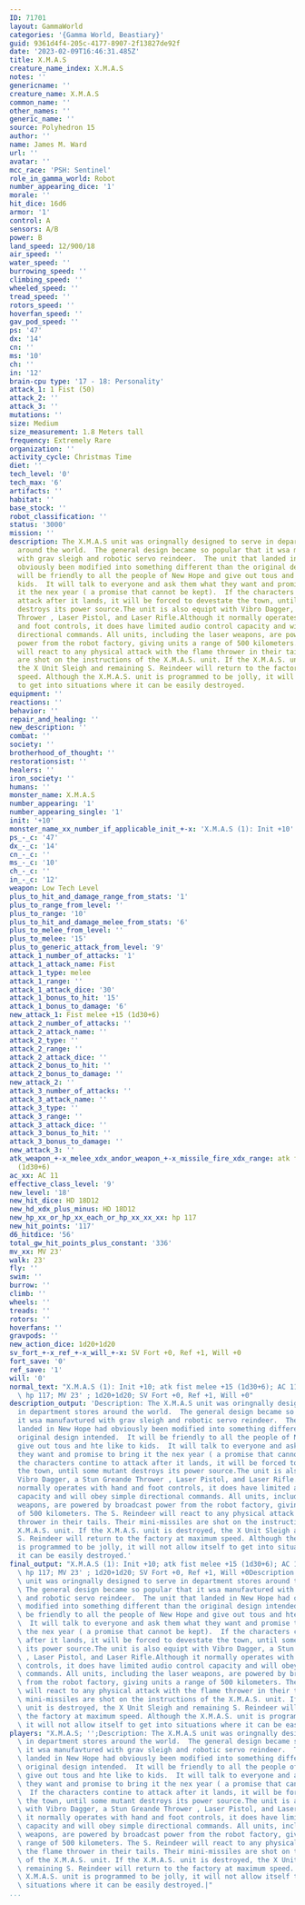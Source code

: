 ```yaml
---
ID: 71701
layout: GammaWorld
categories: '{Gamma World, Beastiary}'
guid: 9361d4f4-205c-4177-8907-2f13827de92f
date: '2023-02-09T16:46:31.485Z'
title: X.M.A.S
creature_name_index: X.M.A.S
notes: ''
genericname: ''
creature_name: X.M.A.S
common_name: ''
other_names: ''
generic_name: ''
source: Polyhedron 15
author: ''
name: James M. Ward
url: ''
avatar: ''
mcc_race: 'PSH: Sentinel'
role_in_gamma_world: Robot
number_appearing_dice: '1'
morale: ''
hit_dice: 16d6
armor: '1'
control: A
sensors: A/B
power: B
land_speed: 12/900/18
air_speed: ''
water_speed: ''
burrowing_speed: ''
climbing_speed: ''
wheeled_speed: ''
tread_speed: ''
rotors_speed: ''
hoverfan_speed: ''
gav_pod_speed: ''
ps: '47'
dx: '14'
cn: ''
ms: '10'
ch: ''
in: '12'
brain-cpu type: '17 - 18: Personality'
attack_1: 1 Fist (50)
attack_2: ''
attack_3: ''
mutations: ''
size: Medium
size_measurement: 1.8 Meters tall
frequency: Extremely Rare
organization: ''
activity_cycle: Christmas Time
diet: ''
tech_level: '0'
tech_max: '6'
artifacts: ''
habitat: ''
base_stock: ''
robot_classification: ''
status: '3000'
mission: ''
description: The X.M.A.S unit was oringnally designed to serve in department stores
  around the world.  The general design became so popular that it wsa manufavtured
  with grav sleigh and robotic servo reindeer.  The unit that landed in New Hope had
  obviously been modified into something different than the original design intended.  It
  will be friendly to all the people of New Hope and give out tous and hte like to
  kids.  It will talk to everyone and ask them what they want and promise to bring
  it the nex year ( a promise that cannot be kept).  If the characters contine to
  attack after it lands, it will be forced to devestate the town, until some mutant
  destroys its power source.The unit is also equipt with Vibro Dagger, a Stun Greande
  Thrower , Laser Pistol, and Laser Rifle.Although it normally operates with hand
  and foot controls, it does have limited audio control capacity and will obey simple
  directional commands. All units, including the laser weapons, are powered by broadcast
  power from the robot factory, giving units a range of 500 kilometers. The S. Reindeer
  will react to any physical attack with the flame thrower in their tails. Their mini-missiles
  are shot on the instructions of the X.M.A.S. unit. If the X.M.A.S. unit is destroyed,
  the X Unit Sleigh and remaining S. Reindeer will return to the factory at maximum
  speed. Although the X.M.A.S. unit is programmed to be jolly, it will not allow itself
  to get into situations where it can be easily destroyed.
equipment: ''
reactions: ''
behavior: ''
repair_and_healing: ''
new_description: ''
combat: ''
society: ''
brotherhood_of_thought: ''
restorationsist: ''
healers: ''
iron_society: ''
humans: ''
monster_name: X.M.A.S
number_appearing: '1'
number_appearing_single: '1'
init: '+10'
monster_name_xx_number_if_applicable_init_+-x: 'X.M.A.S (1): Init +10'
ps_-_c: '47'
dx_-_c: '14'
cn_-_c: ''
ms_-_c: '10'
ch_-_c: ''
in_-_c: '12'
weapon: Low Tech Level
plus_to_hit_and_damage_range_from_stats: '1'
plus_to_range_from_level: ''
plus_to_range: '10'
plus_to_hit_and_damage_melee_from_stats: '6'
plus_to_melee_from_level: ''
plus_to_melee: '15'
plus_to_generic_attack_from_level: '9'
attack_1_number_of_attacks: '1'
attack_1_attack_name: Fist
attack_1_type: melee
attack_1_range: ''
attack_1_attack_dice: '30'
attack_1_bonus_to_hit: '15'
attack_1_bonus_to_damage: '6'
new_attack_1: Fist melee +15 (1d30+6)
attack_2_number_of_attacks: ''
attack_2_attack_name: ''
attack_2_type: ''
attack_2_range: ''
attack_2_attack_dice: ''
attack_2_bonus_to_hit: ''
attack_2_bonus_to_damage: ''
new_attack_2: ''
attack_3_number_of_attacks: ''
attack_3_attack_name: ''
attack_3_type: ''
attack_3_range: ''
attack_3_attack_dice: ''
attack_3_bonus_to_hit: ''
attack_3_bonus_to_damage: ''
new_attack_3: ''
atk_weapon_+-x_melee_xdx_andor_weapon_+-x_missile_fire_xdx_range: atk fist melee +15
  (1d30+6)
ac_xx: AC 11
effective_class_level: '9'
new_level: '18'
new_hit_dice: HD 18D12
new_hd_xdx_plus_minus: HD 18D12
new_hp_xx_or_hp_xx_each_or_hp_xx_xx_xx: hp 117
new_hit_points: '117'
d6_hitdice: '56'
total_gw_hit_points_plus_constant: '336'
mv_xx: MV 23'
walk: 23'
fly: ''
swim: ''
burrow: ''
climb: ''
wheels: ''
treads: ''
rotors: ''
hoverfans: ''
gravpods: ''
new_action_dice: 1d20+1d20
sv_fort_+-x_ref_+-x_will_+-x: SV Fort +0, Ref +1, Will +0
fort_save: '0'
ref_save: '1'
will: '0'
normal_text: "X.M.A.S (1): Init +10; atk fist melee +15 (1d30+6); AC 11; HD 18D12\
  \ hp 117; MV 23' ; 1d20+1d20; SV Fort +0, Ref +1, Will +0"
description_output: 'Description: The X.M.A.S unit was oringnally designed to serve
  in department stores around the world.  The general design became so popular that
  it wsa manufavtured with grav sleigh and robotic servo reindeer.  The unit that
  landed in New Hope had obviously been modified into something different than the
  original design intended.  It will be friendly to all the people of New Hope and
  give out tous and hte like to kids.  It will talk to everyone and ask them what
  they want and promise to bring it the nex year ( a promise that cannot be kept).  If
  the characters contine to attack after it lands, it will be forced to devestate
  the town, until some mutant destroys its power source.The unit is also equipt with
  Vibro Dagger, a Stun Greande Thrower , Laser Pistol, and Laser Rifle.Although it
  normally operates with hand and foot controls, it does have limited audio control
  capacity and will obey simple directional commands. All units, including the laser
  weapons, are powered by broadcast power from the robot factory, giving units a range
  of 500 kilometers. The S. Reindeer will react to any physical attack with the flame
  thrower in their tails. Their mini-missiles are shot on the instructions of the
  X.M.A.S. unit. If the X.M.A.S. unit is destroyed, the X Unit Sleigh and remaining
  S. Reindeer will return to the factory at maximum speed. Although the X.M.A.S. unit
  is programmed to be jolly, it will not allow itself to get into situations where
  it can be easily destroyed.'
final_output: "X.M.A.S (1): Init +10; atk fist melee +15 (1d30+6); AC 11; HD 18D12\
  \ hp 117; MV 23' ; 1d20+1d20; SV Fort +0, Ref +1, Will +0Description: The X.M.A.S\
  \ unit was oringnally designed to serve in department stores around the world. \
  \ The general design became so popular that it wsa manufavtured with grav sleigh\
  \ and robotic servo reindeer.  The unit that landed in New Hope had obviously been\
  \ modified into something different than the original design intended.  It will\
  \ be friendly to all the people of New Hope and give out tous and hte like to kids.\
  \  It will talk to everyone and ask them what they want and promise to bring it\
  \ the nex year ( a promise that cannot be kept).  If the characters contine to attack\
  \ after it lands, it will be forced to devestate the town, until some mutant destroys\
  \ its power source.The unit is also equipt with Vibro Dagger, a Stun Greande Thrower\
  \ , Laser Pistol, and Laser Rifle.Although it normally operates with hand and foot\
  \ controls, it does have limited audio control capacity and will obey simple directional\
  \ commands. All units, including the laser weapons, are powered by broadcast power\
  \ from the robot factory, giving units a range of 500 kilometers. The S. Reindeer\
  \ will react to any physical attack with the flame thrower in their tails. Their\
  \ mini-missiles are shot on the instructions of the X.M.A.S. unit. If the X.M.A.S.\
  \ unit is destroyed, the X Unit Sleigh and remaining S. Reindeer will return to\
  \ the factory at maximum speed. Although the X.M.A.S. unit is programmed to be jolly,\
  \ it will not allow itself to get into situations where it can be easily destroyed."
players: "X.M.A.S; '';Description: The X.M.A.S unit was oringnally designed to serve\
  \ in department stores around the world.  The general design became so popular that\
  \ it wsa manufavtured with grav sleigh and robotic servo reindeer.  The unit that\
  \ landed in New Hope had obviously been modified into something different than the\
  \ original design intended.  It will be friendly to all the people of New Hope and\
  \ give out tous and hte like to kids.  It will talk to everyone and ask them what\
  \ they want and promise to bring it the nex year ( a promise that cannot be kept).\
  \  If the characters contine to attack after it lands, it will be forced to devestate\
  \ the town, until some mutant destroys its power source.The unit is also equipt\
  \ with Vibro Dagger, a Stun Greande Thrower , Laser Pistol, and Laser Rifle.Although\
  \ it normally operates with hand and foot controls, it does have limited audio control\
  \ capacity and will obey simple directional commands. All units, including the laser\
  \ weapons, are powered by broadcast power from the robot factory, giving units a\
  \ range of 500 kilometers. The S. Reindeer will react to any physical attack with\
  \ the flame thrower in their tails. Their mini-missiles are shot on the instructions\
  \ of the X.M.A.S. unit. If the X.M.A.S. unit is destroyed, the X Unit Sleigh and\
  \ remaining S. Reindeer will return to the factory at maximum speed. Although the\
  \ X.M.A.S. unit is programmed to be jolly, it will not allow itself to get into\
  \ situations where it can be easily destroyed.|"
...
```

